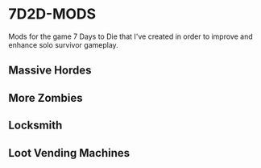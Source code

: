 # 7D2D-MODS
Mods for the game 7 Days to Die that I've created in order to improve and enhance solo survivor gameplay. 

## Massive Hordes
## More Zombies
## Locksmith
## Loot Vending Machines
